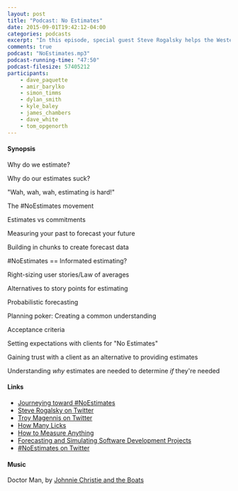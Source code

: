 ```yaml
---
layout: post
title: "Podcast: No Estimates"
date: 2015-09-01T19:42:12-04:00
categories: podcasts
excerpt: "In this episode, special guest Steve Rogalsky helps the Western Devs understand the #NoEstimates movement"
comments: true
podcast: "NoEstimates.mp3"
podcast-running-time: "47:50"
podcast-filesize: 57405212
participants: 
    - dave_paquette
    - amir_barylko
    - simon_timms
    - dylan_smith
    - kyle_baley
    - james_chambers
    - dave_white
    - tom_opgenorth
---
```


#### Synopsis

Why do we estimate?

Why do our estimates suck?

"Wah, wah, wah, estimating is hard!"

The #NoEstimates movement

Estimates vs commitments

Measuring your past to forecast your future

Building in chunks to create forecast data

#NoEstimates == Informated estimating?

Right-sizing user stories/Law of averages

Alternatives to story points for estimating

Probabilistic forecasting

Planning poker: Creating a common understanding

Acceptance criteria

Setting expectations with clients for "No Estimates"

Gaining trust with a client as an alternative to providing estimates

Understanding *why* estimates are needed to determine *if* they're needed

#### Links

* [Journeying toward #NoEstimates](http://winnipegagilist.blogspot.com/2015/05/journeying-towards-noestimates.html)
* [Steve Rogalsky on Twitter](https://twitter.com/srogalsky)
* [Troy Magennis on Twitter](https://twitter.com/t_magennis)
* [How Many Licks](http://www.amazon.ca/How-Many-Licks-Estimate-Anything/dp/0762435607)
* [How to Measure Anything](http://www.amazon.ca/How-Measure-Anything-Intangibles-Business/dp/1118539273/ref=sr_1_1?ie=UTF8&qid=1440783530&sr=8-1&keywords=how+to+measure+anything)
* [Forecasting and Simulating Software Development Projects](http://www.amazon.com/Forecasting-Simulating-Software-Development-Projects/dp/1466454830/ref=asap_bc?ie=UTF8)
* [#NoEstimates on Twitter](https://twitter.com/search?q=%23noestimates)

#### Music

Doctor Man, by [Johnnie Christie and the Boats](https://www.youtube.com/user/jwcchristie)

